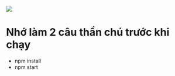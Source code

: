 <a align="center"><img src="https://cdn-icons-png.flaticon.com/512/520/520890.png" /></a>
<h1>Nhớ làm 2 câu thần chú trước khi chạy</h1>
<ul>
  <li>npm install</li>
  <li>npm start</li>
</ul>

